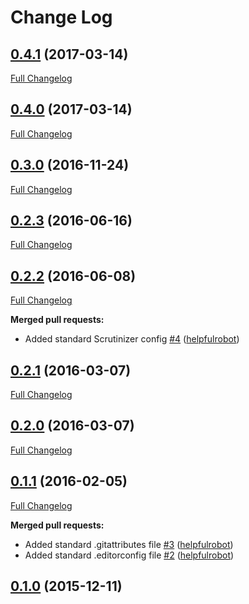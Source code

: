 # Change Log

## [0.4.1](https://github.com/webbuilders-group/silverstripe-vidyard-embed/tree/0.4.1) (2017-03-14)
[Full Changelog](https://github.com/webbuilders-group/silverstripe-vidyard-embed/compare/0.4.0...0.4.1)

## [0.4.0](https://github.com/webbuilders-group/silverstripe-vidyard-embed/tree/0.4.0) (2017-03-14)
[Full Changelog](https://github.com/webbuilders-group/silverstripe-vidyard-embed/compare/0.3.0...0.4.0)

## [0.3.0](https://github.com/webbuilders-group/silverstripe-vidyard-embed/tree/0.3.0) (2016-11-24)
[Full Changelog](https://github.com/webbuilders-group/silverstripe-vidyard-embed/compare/0.2.3...0.3.0)

## [0.2.3](https://github.com/webbuilders-group/silverstripe-vidyard-embed/tree/0.2.3) (2016-06-16)
[Full Changelog](https://github.com/webbuilders-group/silverstripe-vidyard-embed/compare/0.2.2...0.2.3)

## [0.2.2](https://github.com/webbuilders-group/silverstripe-vidyard-embed/tree/0.2.2) (2016-06-08)
[Full Changelog](https://github.com/webbuilders-group/silverstripe-vidyard-embed/compare/0.2.1...0.2.2)

**Merged pull requests:**

- Added standard Scrutinizer config [\#4](https://github.com/webbuilders-group/silverstripe-vidyard-embed/pull/4) ([helpfulrobot](https://github.com/helpfulrobot))

## [0.2.1](https://github.com/webbuilders-group/silverstripe-vidyard-embed/tree/0.2.1) (2016-03-07)
[Full Changelog](https://github.com/webbuilders-group/silverstripe-vidyard-embed/compare/0.2.0...0.2.1)

## [0.2.0](https://github.com/webbuilders-group/silverstripe-vidyard-embed/tree/0.2.0) (2016-03-07)
[Full Changelog](https://github.com/webbuilders-group/silverstripe-vidyard-embed/compare/0.1.1...0.2.0)

## [0.1.1](https://github.com/webbuilders-group/silverstripe-vidyard-embed/tree/0.1.1) (2016-02-05)
[Full Changelog](https://github.com/webbuilders-group/silverstripe-vidyard-embed/compare/0.1.0...0.1.1)

**Merged pull requests:**

- Added standard .gitattributes file [\#3](https://github.com/webbuilders-group/silverstripe-vidyard-embed/pull/3) ([helpfulrobot](https://github.com/helpfulrobot))
- Added standard .editorconfig file [\#2](https://github.com/webbuilders-group/silverstripe-vidyard-embed/pull/2) ([helpfulrobot](https://github.com/helpfulrobot))

## [0.1.0](https://github.com/webbuilders-group/silverstripe-vidyard-embed/tree/0.1.0) (2015-12-11)
